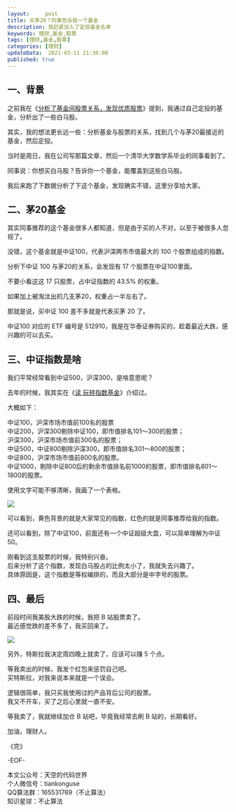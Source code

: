 ```yaml
---   
layout:     post  
title: 买茅20？同事告诉我一个基金  
description: 我赶紧加入了定投基金名单   
keywords: 理财,基金,股票  
tags: [理财,基金,股票]    
categories: [理财]  
updateData:  2021-03-11 21:30:00  
published: true  
---  
```



## 一、背景 


之前我在《[分析了基金间股票关系，发现优质股票](https://mp.weixin.qq.com/s/xT9fbW0QhuLiFSi2wZXF9Q)》提到，我通过自己定投的基金，分析出了一些白马股。  


其实，我的想法更长远一些：分析基金与股票的关系，找到几个与茅20最接近的基金，然后定投。  


当时是周日，我在公司写那篇文章，然后一个清华大学数学系毕业的同事看到了。  


同事说：你想买白马股？告诉你一个基金，能覆盖到这些白马股。  


我后来跑了下数据分析了下这个基金，发现确实不错，这里分享给大家。  


## 二、茅20基金  


其实同事推荐的这个基金很多人都知道，但是由于买的人不对，以至于被很多人忽视了。  


没错，这个基金就是中证100，代表沪深两市市值最大的 100 个股票组成的指数。  


分析下中证 100 与茅20的关系，会发现有 17 个股票在中证100里面。  


不要小看这这 17 只股票，占中证指数的 43.5% 的权重。  

如果加上被淘汰出的几支茅20，权重占一半左右了。  


那就是说，买中证 100 差不多就是代表买茅 20 了。  



中证100 对应的 ETF 编号是 512910，我是在华泰证券购买的，趁着最近大跌，感兴趣的可以去买。  


## 三、中证指数是啥  


我们平常经常看到中证500，沪深300，是啥意思呢？  


去年的时候，我其实在《[读 玩转指数基金](https://mp.weixin.qq.com/s/J0UgDxUCmyaoFL2_YxJjZg)》介绍过。  


大概如下：  


中证100，沪深市场市值前100名的股票  
中证200，沪深300剔除中证100，即市值排名101～300的股票；  
沪深300，沪深市场市值前300名的股票；  
中证500，中证800剔除沪深300，即市值排名301～800的股票；  
中证800，沪深市场市值前800名的股票。  
中证1000，剔除中证800后的剩余市值排名前1000的股票，即市值排名801～1800的股票。  


使用文字可能不够清晰，我画了一个表格。  


![](https://res.tiankonguse.com/images/2021/03/11/001.png)  



可以看到，黄色背景的就是大家常见的指数，红色的就是同事推荐给我的指数。  


还可以看到，除了中证100，前面还有一个中证超级大盘，可以简单理解为中证50。  


刚看到这支股票的时候，我特别兴奋。  
后来分析了这个指数，发现白马股占的比例太小了，我就失去兴趣了。  
具体原因是，这个指数是等权编排的，而且大部分是中字号的股票。  


## 四、最后  


前段时间我美股大跌的时候，我把 B 站股票卖了。  
最近感觉跌的差不多了，我买回来了。  


![](https://res.tiankonguse.com/images/2021/03/11/001.png)  



另外，特斯拉我决定周四晚上就卖了，应该可以赚 5 个点。  


等我卖出的时候，我发个红包来惩罚自己吧。  
买特斯拉，对我来说本来就是一个误会。  


逻辑很简单，我只买我使用过的产品背后公司的股票。  
我又不开车，买了之后心里就一直不安。  


等我卖了，我就继续加仓 B 站吧，毕竟我经常去刷 B 站的，长期看好。  



加油，理财人。  


《完》  


-EOF-  



本文公众号：天空的代码世界  
个人微信号：tiankonguse  
QQ算法群：165531769（不止算法）  
知识星球：不止算法  

